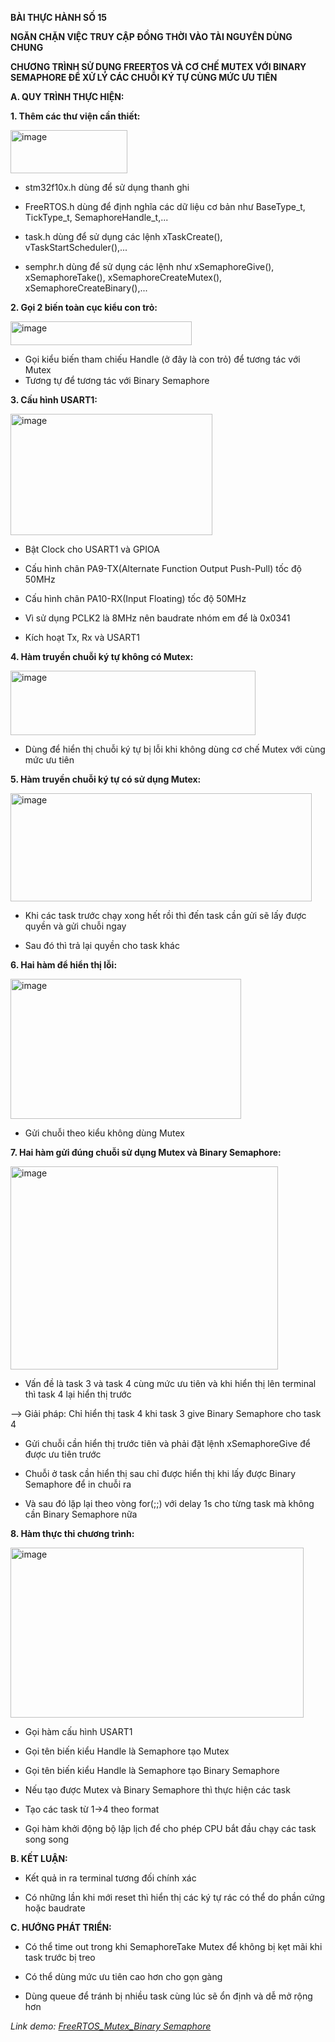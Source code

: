 **BÀI THỰC HÀNH SỐ 15**

**NGĂN CHẶN VIỆC TRUY CẬP ĐỒNG THỜI VÀO TÀI NGUYÊN DÙNG CHUNG**

**CHƯƠNG TRÌNH SỬ DỤNG FREERTOS VÀ CƠ CHẾ MUTEX VỚI BINARY SEMAPHORE ĐỂ XỬ LÝ CÁC CHUỖI KÝ TỰ CÙNG MỨC ƯU TIÊN**

**A. QUY TRÌNH THỰC HIỆN:**

**1. Thêm các thư viện cần thiết:**

<img width="187" height="69" alt="image" src="https://github.com/user-attachments/assets/ab84581f-909f-48bc-b8a2-dfe8b0cd6b3e" />

- stm32f10x.h dùng để sử dụng thanh ghi
  
- FreeRTOS.h dùng để định nghĩa các dữ liệu cơ bản như BaseType_t, TickType_t, SemaphoreHandle_t,...
  
- task.h dùng để sử dụng các lệnh xTaskCreate(), vTaskStartScheduler(),...
  
- semphr.h dùng để sử dụng các lệnh như xSemaphoreGive(), xSemaphoreTake(), xSemaphoreCreateMutex(), xSemaphoreCreateBinary(),...

**2. Gọi 2 biến toàn cục kiểu con trỏ:**

<img width="290" height="38" alt="image" src="https://github.com/user-attachments/assets/44e25c79-64dc-466b-aace-2979f8a12d47" />

- Gọi kiểu biến tham chiếu Handle (ở đây là con trỏ) để tương tác với Mutex
- Tương tự để tương tác với Binary Semaphore

**3. Cấu hình USART1:**

<img width="323" height="194" alt="image" src="https://github.com/user-attachments/assets/5797ac56-3014-4a81-9625-b8d38ee47770" />

- Bật Clock cho USART1 và GPIOA

- Cấu hình chân PA9-TX(Alternate Function Output Push-Pull) tốc độ 50MHz

- Cấu hình chân PA10-RX(Input Floating) tốc độ 50MHz

- Vì sử dụng PCLK2 là 8MHz nên baudrate nhóm em để là 0x0341

- Kích hoạt Tx, Rx và USART1

**4. Hàm truyền chuỗi ký tự không có Mutex:**

<img width="392" height="103" alt="image" src="https://github.com/user-attachments/assets/58d5044c-1c2d-4ae2-a512-58b719abff42" />

- Dùng để hiển thị chuỗi ký tự bị lỗi khi không dùng cơ chế Mutex với cùng mức ưu tiên

**5. Hàm truyền chuỗi ký tự có sử dụng Mutex:**

<img width="482" height="173" alt="image" src="https://github.com/user-attachments/assets/4affba4f-b47a-4c3c-9df9-c9e093ce3bb9" />

- Khi các task trước chạy xong hết rồi thì đến task cần gửi sẽ lấy được quyền và gửi chuỗi ngay
  
- Sau đó thì trả lại quyền cho task khác

**6. Hai hàm để hiển thị lỗi:**

<img width="369" height="224" alt="image" src="https://github.com/user-attachments/assets/5e9d0fcd-e076-44cf-ad29-d716c97c091c" />

- Gửi chuỗi theo kiểu không dùng Mutex

**7. Hai hàm gửi đúng chuỗi sử dụng Mutex và Binary Semaphore:**

<img width="428" height="325" alt="image" src="https://github.com/user-attachments/assets/8b42013c-5fe8-4a33-b925-df26e66b08a6" />

- Vấn đề là task 3 và task 4 cùng mức ưu tiên và khi hiển thị lên terminal thì task 4 lại hiển thị trước
  
--> Giải pháp: Chỉ hiển thị task 4 khi task 3 give Binary Semaphore cho task 4

- Gửi chuỗi cần hiển thị trước tiên và phải đặt lệnh xSemaphoreGive để được ưu tiên trước
  
- Chuỗi ở task cần hiển thị sau chỉ được hiển thị khi lấy được Binary Semaphore để in chuỗi ra
  
- Và sau đó lặp lại theo vòng for(;;) với delay 1s cho từng task mà không cần Binary Semaphore nữa

**8. Hàm thực thi chương trình:**

<img width="469" height="272" alt="image" src="https://github.com/user-attachments/assets/6b6355f1-a9b6-4257-b0fd-ad667e184a32" />

- Gọi hàm cấu hình USART1
  
- Gọi tên biến kiểu Handle là Semaphore tạo Mutex
  
- Gọi tên biến kiểu Handle là Semaphore tạo Binary Semaphore
  
- Nếu tạo được Mutex và Binary Semaphore thì thực hiện các task
  
- Tạo các task từ 1->4 theo format
  
- Gọi hàm khởi động bộ lập lịch để cho phép CPU bắt đầu chạy các task song song

**B. KẾT LUẬN:**
- Kết quả in ra terminal tương đối chính xác
  
- Có những lần khi mới reset thì hiển thị các ký tự rác có thể do phần cứng hoặc baudrate

**C. HƯỚNG PHÁT TRIỂN:**
- Có thể time out trong khi SemaphoreTake Mutex để không bị kẹt mãi khi task trước bị treo
  
- Có thể dùng mức ưu tiên cao hơn cho gọn gàng
  
- Dùng queue để tránh bị nhiều task cùng lúc sẽ ổn định và dễ mở rộng hơn

_Link demo: [FreeRTOS_Mutex_Binary Semaphore](https://drive.google.com/file/d/1AAj6km06vSo-W4M_2HaHFhAce07KLJQG/view?usp=drive_link)_
